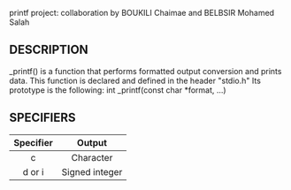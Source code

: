 printf project: collaboration by BOUKILI Chaimae and BELBSIR Mohamed Salah

DESCRIPTION
------------------------------------------------------------------------------------------------
_printf() is a function that performs formatted output conversion and prints data. This function is declared and defined in the header "stdio.h" Its prototype is the following:
          int _printf(const char *format, ...)

SPECIFIERS
-----------------------------------------------------------------------------------------------------
|  Specifier  |  Output                                  |
|:---:|:---:|
| c           |  Character                               |
| d or i	| Signed integer   |
